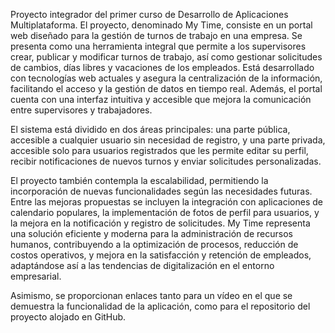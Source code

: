 Proyecto integrador del primer curso de Desarrollo de Aplicaciones Multiplataforma. El proyecto, denominado 
My Time, consiste en un portal web diseñado para la gestión de turnos de trabajo en una empresa. Se presenta como una 
herramienta integral que permite a los supervisores crear, publicar y modificar turnos de trabajo, así como gestionar 
solicitudes de cambios, días libres y vacaciones de los empleados. Está desarrollado con tecnologías web actuales y 
asegura la centralización de la información, facilitando el acceso y la gestión de datos en tiempo real. Además, el 
portal cuenta con una interfaz intuitiva y accesible que mejora la comunicación entre supervisores y trabajadores.

El sistema está dividido en dos áreas principales: una parte pública, accesible a cualquier usuario sin necesidad de 
registro, y una parte privada, accesible solo para usuarios registrados que les permite editar su perfil, recibir 
notificaciones de nuevos turnos y enviar solicitudes personalizadas.

El proyecto también contempla la escalabilidad, permitiendo la incorporación de nuevas funcionalidades según las 
necesidades futuras. Entre las mejoras propuestas se incluyen la integración con aplicaciones de calendario populares, la 
implementación de fotos de perfil para usuarios, y la mejora en la notificación y registro de solicitudes. My Time 
representa una solución eficiente y moderna para la administración de recursos humanos, contribuyendo a la optimización 
de procesos, reducción de costos operativos, y mejora en la satisfacción y retención de empleados, adaptándose así a las 
tendencias de digitalización en el entorno empresarial.

Asimismo, se proporcionan enlaces tanto para un vídeo en el que se demuestra la funcionalidad de la aplicación, como para 
el repositorio del proyecto alojado en GitHub.
